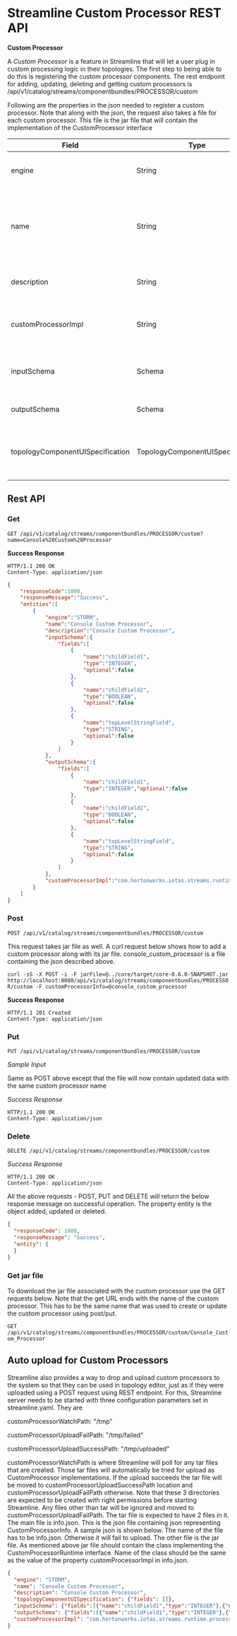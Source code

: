 # Streamline Custom Processor REST API


**Custom Processor**

A *Custom Processor* is a feature in Streamline that will let a user plug in custom
processing logic in their topologies. The first step to being able to do this
is registering the custom processor components. The rest endpoint for adding,
updating, deleting and getting custom processors is 
/api/v1/catalog/streams/componentbundles/PROCESSOR/custom 

Following are the properties in the json needed to register a custom processor.
Note that along with the json, the request also takes a file for each custom
processor. This file is the jar file that will contain the implementation of the
CustomProcessor interface

Field| Type | Comment
---|---|----
engine| String| Engine for this custom processor - e.g. STORM
name| String| Name of the custom processor. This should uniquely identify the custom processor 
description| String| Description of the custom processor
customProcessorImpl| String| Fully qualified class name implementing the interface
inputSchema| Schema| Input schema that this custom processor expects
outputSchema| Schema| Output schema that it emits
topologyComponentUISpecification|TopologyComponentUISpecification| List of fields needed from user. Used by UI in topology editor


## Rest API

### Get

`GET /api/v1/catalog/streams/componentbundles/PROCESSOR/custom?name=Console%20Custom%20Processor`

**Success Response**

    HTTP/1.1 200 OK
    Content-Type: application/json
    
```json
{
    "responseCode":1000,
    "responseMessage":"Success",
    "entities":[
        {
            "engine":"STORM",
            "name":"Console Custom Processor",
            "description":"Console Custom Processor",
            "inputSchema":{
                "fields":[
                    {
                        "name":"childField1",
                        "type":"INTEGER",
                        "optional":false
                    },
                    {
                        "name":"childField2",
                        "type":"BOOLEAN",
                        "optional":false
                    },
                    {
                        "name":"topLevelStringField",
                        "type":"STRING",
                        "optional":false
                    }
                ]
            },
            "outputSchema":{
                "fields":[
                    {
                        "name":"childField1",
                        "type":"INTEGER","optional":false
                    },
                    {
                        "name":"childField2",
                        "type":"BOOLEAN",
                        "optional":false
                    },
                    {
                        "name":"topLevelStringField",
                        "type":"STRING",
                        "optional":false
                    }
                ]
            },
            "customProcessorImpl":"com.hortonworks.iotas.streams.runtime.processor.ConsoleCustomProcessorRuntime"
        }
    ]
}
```

### Post

`POST /api/v1/catalog/streams/componentbundles/PROCESSOR/custom`

This request takes jar file as well. A curl request below shows how to add a custom processor
along with its jar file. console_custom_processor is a file containing the json described
above.

`curl -sS -X POST -i -F jarFile=@../core/target/core-0.6.0-SNAPSHOT.jar  http://localhost:8080/api/v1/catalog/streams/componentbundles/PROCESSOR/custom -F customProcessorInfo=@console_custom_processor`
   
**Success Response**

    HTTP/1.1 201 Created
    Content-Type: application/json


### Put

`PUT /api/v1/catalog/streams/componentbundles/PROCESSOR/custom`

*Sample Input*

Same as POST above except that the file will now contain updated data with the same custom processor name

*Success Response*

    HTTP/1.1 200 OK
    Content-Type: application/json

### Delete

`DELETE /api/v1/catalog/streams/componentbundles/PROCESSOR/custom`

*Success Response*

    HTTP/1.1 200 OK
    Content-Type: application/json

All the above requests - POST, PUT and DELETE will return the below response message on successful
operation. The property entity is the object added, updated or deleted.

```json
{
  "responseCode": 1000,
  "responseMessage": "Success",
  "entity": {
  }
}
```

### Get jar file

To download the jar file associated with the custom processor use the GET requests below.
Note that the get URL ends with the name of the custom processor. This has to be the same name that
was used to create or update the custom processor using post/put.

`GET /api/v1/catalog/streams/componentbundles/PROCESSOR/custom/Console_Custom_Processor`

## Auto upload for Custom Processors

Streamline also provides a way to drop and upload custom processors to the system so that they can be used
in topology editor, just as if they were uploaded using a POST request using REST endpoint. For this,
Streamline server needs to be started with three configuration parameters set in streamline.yaml. They are

customProcessorWatchPath: "/tmp"

customProcessorUploadFailPath: "/tmp/failed"

customProcessorUploadSuccessPath: "/tmp/uploaded"

customProcessorWatchPath is where Streamline will poll for any tar files that are created. Those tar files
will automatically be tried for upload as CustomProcessor implementations. If the upload succeeds the
tar file will be moved to customProcessorUploadSuccessPath location and customProcessorUploadFailPath
otherwise. Note that these 3 directories are expected to be created with right permissions before
starting Streamline. Any files other than tar will be ignored and moved to customProcessorUploadFailPath.
The tar file is expected to have 2 files in it. The main file is info.json. This is the json file 
containing json representing CustomProcessorInfo. A sample json is shown below. The name of the file
has to be info.json. Otherwise it will fail to upload. The other file is the jar file.
As mentioned above jar file should contain the class implementing the CustomProcessorRuntime interface. Name of
the class should be the same as the value of the property customProcessorImpl in info.json. 

```json
{
  "engine": "STORM",
  "name": "Console Custom Processor",
  "description": "Console Custom Processor",
  "topologyComponentUISpecification": {"fields": []},
  "inputSchema": {"fields":[{"name":"childField1","type":"INTEGER"},{"name":"childField2","type":"BOOLEAN"},{"name":"topLevelStringField","type":"STRING"}]},
  "outputSchema": {"fields":[{"name":"childField1","type":"INTEGER"},{"name":"childField2","type":"BOOLEAN"},{"name":"topLevelStringField","type":"STRING"}]},
  "customProcessorImpl": "com.hortonworks.iotas.streams.runtime.processor.ConsoleCustomProcessorRuntime"
}
```

